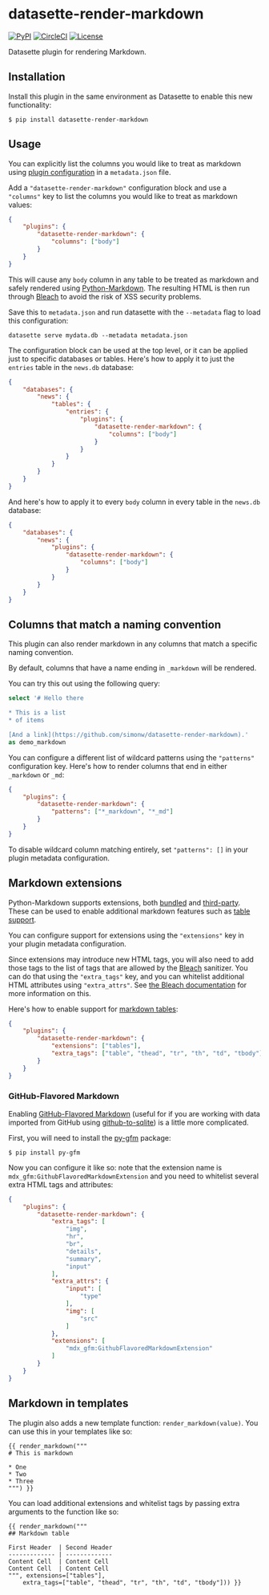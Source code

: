 # datasette-render-markdown

[![PyPI](https://img.shields.io/pypi/v/datasette-render-markdown.svg)](https://pypi.org/project/datasette-render-markdown/)
[![CircleCI](https://circleci.com/gh/simonw/datasette-render-markdown.svg?style=svg)](https://circleci.com/gh/simonw/datasette-render-markdown)
[![License](https://img.shields.io/badge/license-Apache%202.0-blue.svg)](https://github.com/simonw/datasette-render-markdown/blob/master/LICENSE)

Datasette plugin for rendering Markdown.

## Installation

Install this plugin in the same environment as Datasette to enable this new functionality:

    $ pip install datasette-render-markdown

## Usage

You can explicitly list the columns you would like to treat as markdown using [plugin configuration](https://datasette.readthedocs.io/en/stable/plugins.html#plugin-configuration) in a `metadata.json` file.

Add a `"datasette-render-markdown"` configuration block and use a `"columns"` key to list the columns you would like to treat as markdown values:

```json
{
    "plugins": {
        "datasette-render-markdown": {
            "columns": ["body"]
        }
    }
}
```

This will cause any `body` column in any table to be treated as markdown and safely rendered using [Python-Markdown](https://python-markdown.github.io/). The resulting HTML is then run through [Bleach](https://bleach.readthedocs.io/) to avoid the risk of XSS security problems.

Save this to `metadata.json` and run datasette with the `--metadata` flag to load this configuration:

    datasette serve mydata.db --metadata metadata.json

The configuration block can be used at the top level, or it can be applied just to specific databases or tables. Here's how to apply it to just the `entries` table in the `news.db` database:

```json
{
    "databases": {
        "news": {
            "tables": {
                "entries": {
                    "plugins": {
                        "datasette-render-markdown": {
                            "columns": ["body"]
                        }
                    }
                }
            }
        }
    }
}
```

And here's how to apply it to every `body` column in every table in the `news.db` database:

```json
{
    "databases": {
        "news": {
            "plugins": {
                "datasette-render-markdown": {
                    "columns": ["body"]
                }
            }
        }
    }
}
```

## Columns that match a naming convention

This plugin can also render markdown in any columns that match a specific naming convention.

By default, columns that have a name ending in `_markdown` will be rendered.

You can try this out using the following query:

```sql
select '# Hello there

* This is a list
* of items

[And a link](https://github.com/simonw/datasette-render-markdown).'
as demo_markdown
```

You can configure a different list of wildcard patterns using the `"patterns"` configuration key. Here's how to render columns that end in either `_markdown` or `_md`:

```json
{
    "plugins": {
        "datasette-render-markdown": {
            "patterns": ["*_markdown", "*_md"]
        }
    }
}
```

To disable wildcard column matching entirely, set `"patterns": []` in your plugin metadata configuration.

## Markdown extensions

Python-Markdown supports extensions, both [bundled](https://python-markdown.github.io/extensions/) and [third-party](https://github.com/Python-Markdown/markdown/wiki/Third-Party-Extensions). These can be used to enable additional markdown features such as [table support](https://python-markdown.github.io/extensions/tables/).

You can configure support for extensions using the `"extensions"` key in your plugin metadata configuration.

Since extensions may introduce new HTML tags, you will also need to add those tags to the list of tags that are allowed by the [Bleach](https://bleach.readthedocs.io/) sanitizer. You can do that using the `"extra_tags"` key, and you can whitelist additional HTML attributes using `"extra_attrs"`. See [the Bleach documentation](https://bleach.readthedocs.io/en/latest/clean.html#allowed-tags-tags) for more information on this.

Here's how to enable support for [markdown tables](https://python-markdown.github.io/extensions/tables/):

```json
{
    "plugins": {
        "datasette-render-markdown": {
            "extensions": ["tables"],
            "extra_tags": ["table", "thead", "tr", "th", "td", "tbody"],
        }
    }
}
```

### GitHub-Flavored Markdown

Enabling [GitHub-Flavored Markdown](https://help.github.com/en/github/writing-on-github) (useful for if you are working with data imported from GitHub using [github-to-sqlite](https://github.com/dogsheep/github-to-sqlite)) is a little more complicated.

First, you will need to install the [py-gfm](https://py-gfm.readthedocs.io) package:

    $ pip install py-gfm

Now you can configure it like so: note that the extension name is `mdx_gfm:GithubFlavoredMarkdownExtension` and you need to whitelist several extra HTML tags and attributes:

```json
{
    "plugins": {
        "datasette-render-markdown": {
            "extra_tags": [
                "img",
                "hr",
                "br",
                "details",
                "summary",
                "input"
            ],
            "extra_attrs": {
                "input": [
                    "type"
                ],
                "img": [
                    "src"
                ]
            },
            "extensions": [
                "mdx_gfm:GithubFlavoredMarkdownExtension"
            ]
        }
    }
}
```

## Markdown in templates

The plugin also adds a new template function: `render_markdown(value)`. You can use this in your templates like so:

```html+jinja
{{ render_markdown("""
# This is markdown

* One
* Two
* Three
""") }}
```

You can load additional extensions and whitelist tags by passing extra arguments to the function like so:

```html+jinja
{{ render_markdown("""
## Markdown table

First Header  | Second Header
------------- | -------------
Content Cell  | Content Cell
Content Cell  | Content Cell
""", extensions=["tables"],
    extra_tags=["table", "thead", "tr", "th", "td", "tbody"])) }}
```
